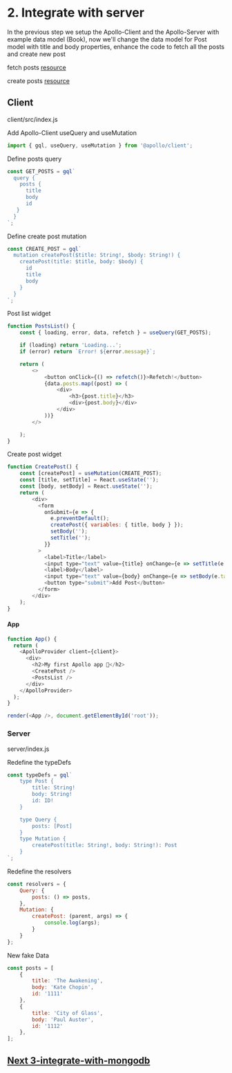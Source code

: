 # 2. Integrate with server

In the previous step we setup the Apollo-Client and the Apollo-Server with example data model (Book), now we'll change the data model for Post model with title and body properties, enhance the code to fetch all the posts and create new post

fetch posts [resource](https://www.apollographql.com/docs/react/data/queries/)

create posts [resource](https://www.apollographql.com/docs/react/data/mutations/) 

## Client

client/src/index.js

Add Apollo-Client useQuery and useMutation 
````javascript
import { gql, useQuery, useMutation } from '@apollo/client';
````
Define posts query
````javascript
const GET_POSTS = gql`
  query {
    posts {
      title
      body
      id
   }
  }
`;
````
Define create post mutation
````javascript
const CREATE_POST = gql`
  mutation createPost($title: String!, $body: String!) {
    createPost(title: $title, body: $body) {
      id
      title
      body
    }
  }
`;
````
Post list widget
````javascript
function PostsList() {
    const { loading, error, data, refetch } = useQuery(GET_POSTS);

    if (loading) return 'Loading...';
    if (error) return `Error! ${error.message}`;

    return (
        <>
            <button onClick={() => refetch()}>Refetch!</button>
            {data.posts.map((post) => (
                <div>
                    <h3>{post.title}</h3>
                    <div>{post.body}</div>
                </div>
            ))}
        </>

    );
}
````
Create post widget
````javascript
function CreatePost() {
    const [createPost] = useMutation(CREATE_POST);
    const [title, setTitle] = React.useState('');
    const [body, setBody] = React.useState('');
    return (
        <div>
          <form
            onSubmit={e => {
              e.preventDefault();
              createPost({ variables: { title, body } });
              setBody('');
              setTitle('');
            }}
          >
            <label>Title</label>
            <input type="text" value={title} onChange={e => setTitle(e.target.value)} />
            <label>Body</label>
            <input type="text" value={body} onChange={e => setBody(e.target.value)} />
            <button type="submit">Add Post</button>
          </form>
        </div>
    );
}
````
#### App
````javascript
function App() {
  return (
    <ApolloProvider client={client}>
      <div>
        <h2>My first Apollo app 🚀</h2>
        <CreatePost />
        <PostsList />
      </div>
    </ApolloProvider>
  );
}

render(<App />, document.getElementById('root'));
````
### Server

server/index.js

Redefine the typeDefs
````javascript
const typeDefs = gql`
    type Post {
        title: String!
        body: String!
        id: ID!
    }

    type Query {
        posts: [Post]
    }
    type Mutation {
        createPost(title: String!, body: String!): Post
    }
`;
````
Redefine the resolvers
````javascript
const resolvers = {
    Query: {
        posts: () => posts,
    },
    Mutation: {
        createPost: (parent, args) => {
            console.log(args);
        }
    }
};
````
New fake Data
````javascript
const posts = [
    {
        title: 'The Awakening',
        body: 'Kate Chopin',
        id: '1111'
    },
    {
        title: 'City of Glass',
        body: 'Paul Auster',
        id: '1112'
    },
];
````

## [Next 3-integrate-with-mongodb](https://github.com/amitznati/aws-fullstack-starter/tree/master/3-integrate-with-mongodb#3-integrate-with-mongodb)



